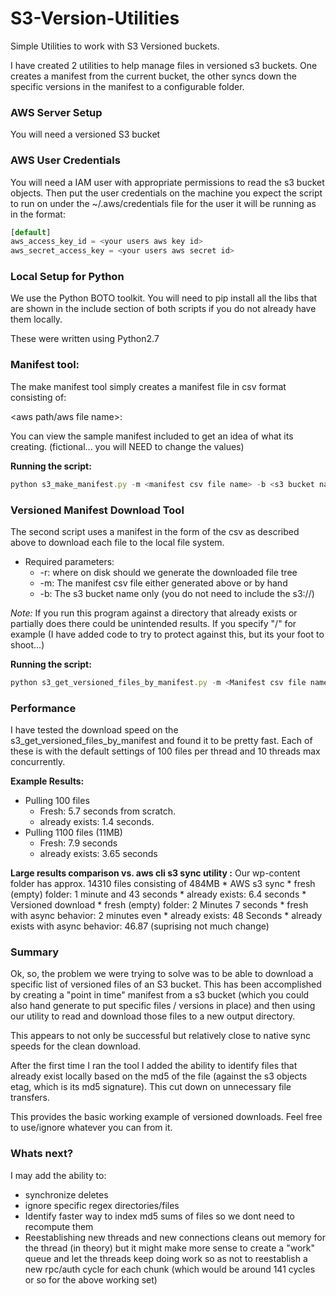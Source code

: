 # S3-Version-Utilities
Simple Utilities to work with S3 Versioned buckets. 

I have created 2 utilities to help manage files in versioned s3 buckets.
One creates a manifest from the current bucket, the other syncs down 
the specific versions in the manifest to a configurable folder. 

### AWS Server Setup ###
You will need a versioned S3 bucket 

### AWS User Credentials ###
You will need a IAM user with appropriate permissions to read the s3 bucket objects. 
Then put the user credentials on the machine you expect the script to run on 
under the ~/.aws/credentials file for the user it will be running as 
in the format:

```js
[default]
aws_access_key_id = <your users aws key id>
aws_secret_access_key = <your users aws secret id>
```

### Local Setup for Python ###
We use the Python BOTO toolkit. You will need to pip install all the libs 
that are shown in the include section of both scripts if you do not already 
have them locally.

These were written using Python2.7 

### Manifest tool:
The make manifest tool simply creates a manifest file in csv format consisting of:

<aws path/aws file name>:<file version>

You can view the sample manifest included to get an idea of what its creating. 
(fictional... you will NEED to change the values)

**Running the script:**
```js
python s3_make_manifest.py -m <manifest csv file name> -b <s3 bucket name>
```

### Versioned Manifest Download Tool ###

The second script uses a manifest in the form of the csv as described above 
to download each file to the local file system. 
* Required parameters: 
	* -r: where on disk should we generate the downloaded file tree
	* -m: The manifest csv file either generated above or by hand
	* -b: The s3 bucket name only (you do not need to include the s3://) 

*Note:*
If you run this program against a directory that already exists or partially does there
could be unintended results. If you specify "/" for example (I have added code to try to 
protect against this, but its your foot to shoot...)

**Running the script:**
```js
python s3_get_versioned_files_by_manifest.py -m <Manifest csv file name> -r <path to destination directory> -b <s3 bucket name>
```

### Performance ###

I have tested the download speed on the s3_get_versioned_files_by_manifest and found it to be pretty fast.
Each of these is with the default settings of 100 files per thread and 10 threads max concurrently. 

**Example Results:**
* Pulling 100 files 
	* Fresh: 5.7 seconds from scratch. 
	* already exists: 1.4 seconds.
* Pulling 1100 files (11MB) 
	* Fresh: 7.9 seconds
	* already exists: 3.65 seconds

**Large results comparison vs. aws cli s3 sync utility :** Our wp-content folder has approx. 14310 files consisting of 484MB
	* AWS s3 sync
		* fresh (empty) folder: 1 minute and 43 seconds 
		* already exists: 6.4 seconds
	* Versioned download
		* fresh (empty) folder: 2 Minutes 7 seconds
		* fresh with async behavior: 2 minutes even
		* already exists: 48 Seconds
		* already exists with async behavior: 46.87 (suprising not much change)

### Summary ###

Ok, so, the problem we were trying to solve was to be able to download a specific list of versioned files
of an S3 bucket. This has been accomplished by creating a "point in time" manifest from a s3 bucket (which you 
could also hand generate to put specific files / versions in place) and then using our utility to read and download
those files to a new output directory. 

This appears to not only be successful but relatively close to native sync speeds for the clean download. 

After the first time I ran the tool I added the ability to identify files that already exist locally based on the md5 
of the file (against the s3 objects etag, which is its md5 signature). This cut down on unnecessary 
file transfers. 

This provides the basic working example of versioned downloads. Feel free to use/ignore whatever
you can from it.

### Whats next? ###
I may add the ability to:
* synchronize deletes 
* ignore specific regex directories/files  
* Identify faster way to index md5 sums of files so we dont need to recompute them
* Reestablishing new threads and new connections cleans out memory for the thread (in theory) 
but it might make more sense to create a "work" queue and let the threads keep doing work so as not to reestablish a new rpc/auth cycle for each chunk
(which would be around 141 cycles or so for the above working set)



